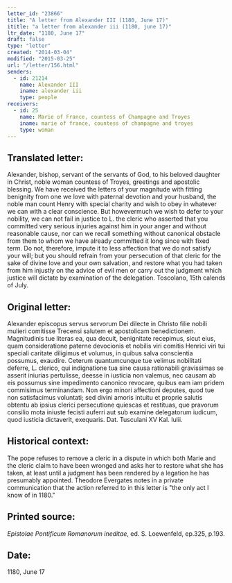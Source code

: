 ```yaml
---
letter_id: "23866"
title: "A letter from Alexander III (1180, June 17)"
ititle: "a letter from alexander iii (1180, june 17)"
ltr_date: "1180, June 17"
draft: false
type: "letter"
created: "2014-03-04"
modified: "2015-03-25"
url: "/letter/156.html"
senders:
  - id: 21214
    name: Alexander III
    iname: alexander iii
    type: people
receivers:
  - id: 25
    name: Marie of France, countess of Champagne and Troyes
    iname: marie of france, countess of champagne and troyes
    type: woman
---
```

<h2> Translated letter:</h2>Alexander, bishop, servant of the servants of God, to his beloved daughter in Christ, noble woman countess of Troyes, greetings and apostolic blessing.
We have received the letters of your magnitude with fitting benignity from one we love with paternal devotion and your husband, the noble man count Henry with special charity and wish to obey in whatever we can with a clear conscience.  But howevermuch we wish to defer to your nobility, we can not fail in justice to L. the cleric who asserted that you committed very serious injuries against him in your anger and without reasonable cause, nor can we recall something without canonical obstacle from them to whom we have already committed it long since with fixed term.  Do not, therefore, impute it to less affection that we do not satisfy your will; but you should refrain from your persecution of that cleric for the sake of divine love and your own salvation, and restore what you had taken from him injustly on the advice of evil men or carry out the judgment which justice will dictate by examination of the delegation.  Toscolano, 15th calends of July.
<h2 class="mt-4"> Original letter:</h2>Alexander episcopus servus servorum Dei dilecte in Christo filie nobili mulieri comitisse Trecensi salutem et apostolicam benedictionem.  Magnitudinis tue literas ea, qua decuit, benignitate recepimus, sicut eius, quam consideratione paterne devocionis et nobilis viri comitis Henrici viri tui speciali caritate diligimus et volumus, in quibus salva conscientia possumus, exaudire.  Ceterum quantumcunque tue velimus nobilitati deferre, L. clerico, qui indignatione tua sine causa rationabili gravissimas se asserit iniurias pertulisse, deesse in iusticia non valemus, nec causam ab eis possumus sine impedimento canonico revocare, quibus eam iam pridem commisimus terminandam.  Non ergo minori affectioni deputes, quod tue non satisfacimus voluntati; sed divini amoris intuitu et proprie salutis obtentu ab ipsius clerici persecutione quiescas et restituas, que pravorum consilio mota iniuste fecisti auferri aut sub examine delegatorum iudicum, quod iusticia dictaverit, exequaris.
Dat. Tusculani XV Kal. Iulii.
<h2 class="mt-4"> Historical context:</h2>The pope refuses to remove a cleric in a dispute in which both Marie and the cleric claim to have been wronged and asks her to restore what she has taken, at least until a judgment has been rendered by a legation he has presumably appointed.  Theodore Evergates notes in a private communication that the action referred to in this letter is "the only act I know of in 1180."
<h2 class="mt-4"> Printed source:</h2><p><em>Epistolae Pontificum Romanorum ineditae</em>, ed. S. Loewenfeld, ep.325, p.193.</p><h2 class="mt-4"> Date:</h2>1180, June 17